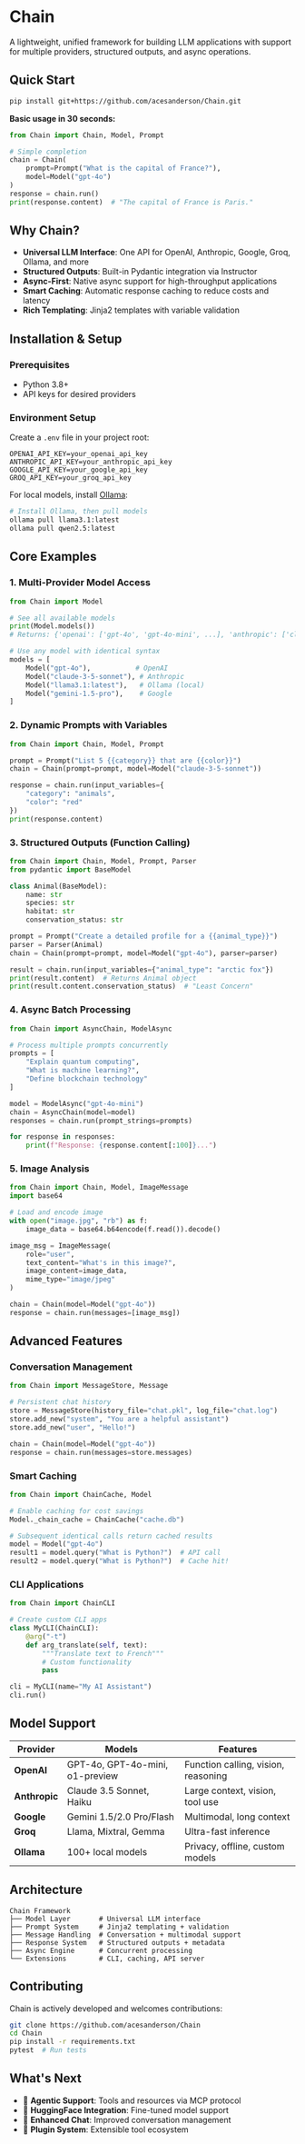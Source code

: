 # Chain

A lightweight, unified framework for building LLM applications with support for multiple providers, structured outputs, and async operations.

## Quick Start

```bash
pip install git+https://github.com/acesanderson/Chain.git
```

**Basic usage in 30 seconds:**

```python
from Chain import Chain, Model, Prompt

# Simple completion
chain = Chain(
    prompt=Prompt("What is the capital of France?"),
    model=Model("gpt-4o")
)
response = chain.run()
print(response.content)  # "The capital of France is Paris."
```

## Why Chain?

- **Universal LLM Interface**: One API for OpenAI, Anthropic, Google, Groq, Ollama, and more
- **Structured Outputs**: Built-in Pydantic integration via Instructor
- **Async-First**: Native async support for high-throughput applications  
- **Smart Caching**: Automatic response caching to reduce costs and latency
- **Rich Templating**: Jinja2 templates with variable validation

## Installation & Setup

### Prerequisites
- Python 3.8+
- API keys for desired providers

### Environment Setup
Create a `.env` file in your project root:

```env
OPENAI_API_KEY=your_openai_api_key
ANTHROPIC_API_KEY=your_anthropic_api_key
GOOGLE_API_KEY=your_google_api_key
GROQ_API_KEY=your_groq_api_key
```

For local models, install [Ollama](https://github.com/ollama/ollama):
```bash
# Install Ollama, then pull models
ollama pull llama3.1:latest
ollama pull qwen2.5:latest
```

## Core Examples

### 1. Multi-Provider Model Access

```python
from Chain import Model

# See all available models
print(Model.models())
# Returns: {'openai': ['gpt-4o', 'gpt-4o-mini', ...], 'anthropic': ['claude-3-5-sonnet', ...], ...}

# Use any model with identical syntax
models = [
    Model("gpt-4o"),           # OpenAI
    Model("claude-3-5-sonnet"), # Anthropic  
    Model("llama3.1:latest"),   # Ollama (local)
    Model("gemini-1.5-pro"),    # Google
]
```

### 2. Dynamic Prompts with Variables

```python
from Chain import Chain, Model, Prompt

prompt = Prompt("List 5 {{category}} that are {{color}}")
chain = Chain(prompt=prompt, model=Model("claude-3-5-sonnet"))

response = chain.run(input_variables={
    "category": "animals", 
    "color": "red"
})
print(response.content)
```

### 3. Structured Outputs (Function Calling)

```python
from Chain import Chain, Model, Prompt, Parser
from pydantic import BaseModel

class Animal(BaseModel):
    name: str
    species: str
    habitat: str
    conservation_status: str

prompt = Prompt("Create a detailed profile for a {{animal_type}}")
parser = Parser(Animal)
chain = Chain(prompt=prompt, model=Model("gpt-4o"), parser=parser)

result = chain.run(input_variables={"animal_type": "arctic fox"})
print(result.content)  # Returns Animal object
print(result.content.conservation_status)  # "Least Concern"
```

### 4. Async Batch Processing

```python
from Chain import AsyncChain, ModelAsync

# Process multiple prompts concurrently
prompts = [
    "Explain quantum computing",
    "What is machine learning?", 
    "Define blockchain technology"
]

model = ModelAsync("gpt-4o-mini")
chain = AsyncChain(model=model)
responses = chain.run(prompt_strings=prompts)

for response in responses:
    print(f"Response: {response.content[:100]}...")
```

### 5. Image Analysis

```python
from Chain import Chain, Model, ImageMessage
import base64

# Load and encode image
with open("image.jpg", "rb") as f:
    image_data = base64.b64encode(f.read()).decode()

image_msg = ImageMessage(
    role="user",
    text_content="What's in this image?",
    image_content=image_data,
    mime_type="image/jpeg"
)

chain = Chain(model=Model("gpt-4o"))
response = chain.run(messages=[image_msg])
```

## Advanced Features

### Conversation Management
```python
from Chain import MessageStore, Message

# Persistent chat history
store = MessageStore(history_file="chat.pkl", log_file="chat.log")
store.add_new("system", "You are a helpful assistant")
store.add_new("user", "Hello!")

chain = Chain(model=Model("gpt-4o"))
response = chain.run(messages=store.messages)
```

### Smart Caching
```python
from Chain import ChainCache, Model

# Enable caching for cost savings
Model._chain_cache = ChainCache("cache.db")

# Subsequent identical calls return cached results
model = Model("gpt-4o")
result1 = model.query("What is Python?")  # API call
result2 = model.query("What is Python?")  # Cache hit!
```

### CLI Applications
```python
from Chain import ChainCLI

# Create custom CLI apps
class MyCLI(ChainCLI):
    @arg("-t")
    def arg_translate(self, text):
        """Translate text to French"""
        # Custom functionality
        pass

cli = MyCLI(name="My AI Assistant")
cli.run()
```

## Model Support

| Provider | Models | Features |
|----------|--------|----------|
| **OpenAI** | GPT-4o, GPT-4o-mini, o1-preview | Function calling, vision, reasoning |
| **Anthropic** | Claude 3.5 Sonnet, Haiku | Large context, vision, tool use |
| **Google** | Gemini 1.5/2.0 Pro/Flash | Multimodal, long context |
| **Groq** | Llama, Mixtral, Gemma | Ultra-fast inference |
| **Ollama** | 100+ local models | Privacy, offline, custom models |

## Architecture

```
Chain Framework
├── Model Layer       # Universal LLM interface
├── Prompt System     # Jinja2 templating + validation  
├── Message Handling  # Conversation + multimodal support
├── Response System   # Structured outputs + metadata
├── Async Engine      # Concurrent processing
└── Extensions        # CLI, caching, API server
```

## Contributing

Chain is actively developed and welcomes contributions:

```bash
git clone https://github.com/acesanderson/Chain
cd Chain
pip install -r requirements.txt
pytest  # Run tests
```

## What's Next

- 🔧 **Agentic Support**: Tools and resources via MCP protocol
- 🤗 **HuggingFace Integration**: Fine-tuned model support  
- 💬 **Enhanced Chat**: Improved conversation management
- 🔌 **Plugin System**: Extensible tool ecosystem
